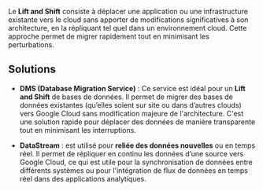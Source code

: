
Le **Lift and Shift** consiste à déplacer une application ou une infrastructure existante vers le cloud sans apporter de modifications significatives à son architecture, en la répliquant tel quel dans un environnement cloud. Cette approche permet de migrer rapidement tout en minimisant les perturbations.

## Solutions

- **DMS (Database Migration Service)** : Ce service est idéal pour un **Lift and Shift** de bases de données. Il permet de migrer des bases de données existantes (qu’elles soient sur site ou dans d’autres clouds) vers Google Cloud sans modification majeure de l'architecture. C'est une solution rapide pour déplacer des données de manière transparente tout en minimisant les interruptions.

- **DataStream** : est utilisé pour **reliée des données nouvelles** ou en temps réel. Il permet de répliquer en continu les données d’une source vers Google Cloud, ce qui est utile pour la synchronisation de données entre différents systèmes ou pour l'intégration de flux de données en temps réel dans des applications analytiques.